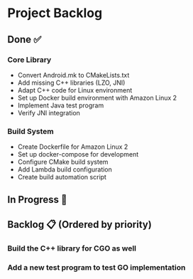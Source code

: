 # Project Backlog

## Done ✅

### Core Library
- Convert Android.mk to CMakeLists.txt
- Add missing C++ libraries (LZO, JNI)
- Adapt C++ code for Linux environment
- Set up Docker build environment with Amazon Linux 2
- Implement Java test program
- Verify JNI integration

### Build System
- Create Dockerfile for Amazon Linux 2
- Set up docker-compose for development
- Configure CMake build system
- Add Lambda build configuration
- Create build automation script

## In Progress 🔄

## Backlog 📋 (Ordered by priority)

### Build the C++ library for CGO as well
### Add a new test program to test GO implementation